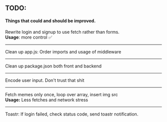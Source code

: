 ## TODO:
#### Things that could and should be improved.

Rewrite login and signup to use fetch rather than forms.
<br>
<b>Usage</b>: more control ✅
<hr>
Clean up app.js: Order imports and usage of middleware
<hr>
Clean up package.json both front and backend
<hr>
Encode user input. Don't trust that shit
<hr>
Fetch memes only once, loop over array, insert img src
<br>
<b>Usage:</b> Less fetches and network stress
<hr>
Toastr: If login failed, check status code, send toastr notification.

